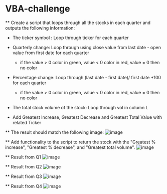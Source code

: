 # VBA-challenge

** Create a script that loops through all the stocks in each quarter and outputs the following information:

  - The ticker symbol : Loop through ticker for each quarter 
  
  - Quarterly change: Loop through using close value from last date - open value from first date for each quarter 
    - if the value > 0 color in green, value < 0 color in red, value = 0 then  no color
    
  - Percentage change: Loop through (last date - first date)/ first date *100 for each quarter 
    - if the value > 0 color in green, value < 0 color in red, value = 0 then  no color
    
  - The total stock volume of the stock: Loop through vol in column L

  - Add Greatest Increase, Greatest Decrease and Greatest Total Value with related Ticker 

** The result should match the following image:
![image](https://github.com/faiyted/VBA-challenge/assets/171522014/e42054cf-7a9a-4bd3-b7ca-d3607da795fc)

** Add functionality to the script to return the stock with the "Greatest % increase", "Greatest % decrease", and "Greatest total volume". 
![image](https://github.com/faiyted/VBA-challenge/assets/171522014/da30f989-dcd2-4297-b31f-b8bc1d902e80)

** Result from Q1
![image](https://github.com/user-attachments/assets/fc4a0c29-a3cc-477e-83a0-8c185f8b0a23)

** Result from Q2
![image](https://github.com/user-attachments/assets/8eb45609-8110-48f5-8e30-5bbb6e34f2cf)

** Result from Q3
![image](https://github.com/user-attachments/assets/352b541b-0026-4594-b266-0ca058006485)

** Result from Q4
![image](https://github.com/user-attachments/assets/2af8aa77-7f75-438d-806d-c8c3a7f1de7c)

